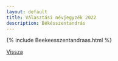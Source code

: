 ```yaml
---
layout: default
title: Választási névjegyzék 2022
description: Békésszentandrás
---
```


{% include Beekeesszentandraas.html %}

[Vissza](./)
